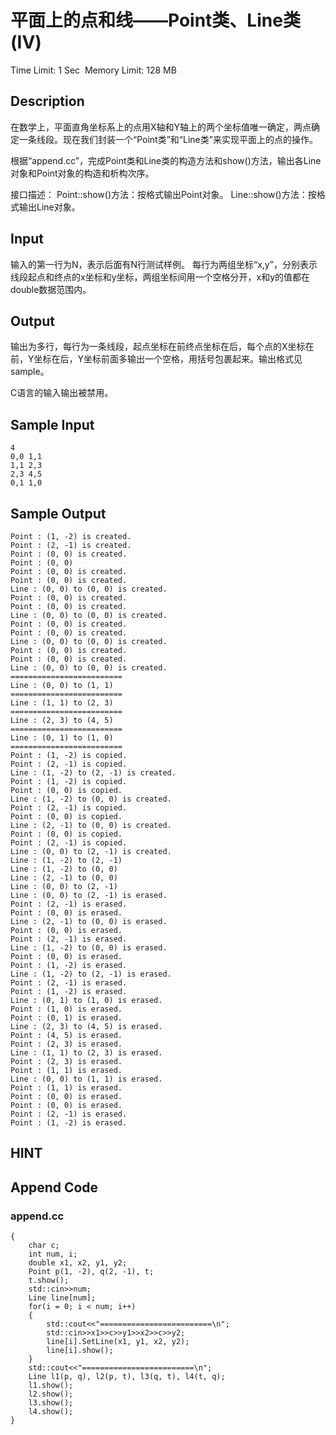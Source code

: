 # 平面上的点和线——Point类、Line类 (IV)
Time Limit: 1 Sec  Memory Limit: 128 MB


## Description
在数学上，平面直角坐标系上的点用X轴和Y轴上的两个坐标值唯一确定，两点确定一条线段。现在我们封装一个“Point类”和“Line类”来实现平面上的点的操作。

根据“append.cc”，完成Point类和Line类的构造方法和show()方法，输出各Line对象和Point对象的构造和析构次序。

接口描述：
Point::show()方法：按格式输出Point对象。
Line::show()方法：按格式输出Line对象。



## Input
输入的第一行为N，表示后面有N行测试样例。
每行为两组坐标“x,y”，分别表示线段起点和终点的x坐标和y坐标，两组坐标间用一个空格分开，x和y的值都在double数据范围内。


## Output
输出为多行，每行为一条线段，起点坐标在前终点坐标在后，每个点的X坐标在前，Y坐标在后，Y坐标前面多输出一个空格，用括号包裹起来。输出格式见sample。

C语言的输入输出被禁用。


## Sample Input
```
4
0,0 1,1
1,1 2,3
2,3 4,5
0,1 1,0

```
## Sample Output
```
Point : (1, -2) is created.
Point : (2, -1) is created.
Point : (0, 0) is created.
Point : (0, 0)
Point : (0, 0) is created.
Point : (0, 0) is created.
Line : (0, 0) to (0, 0) is created.
Point : (0, 0) is created.
Point : (0, 0) is created.
Line : (0, 0) to (0, 0) is created.
Point : (0, 0) is created.
Point : (0, 0) is created.
Line : (0, 0) to (0, 0) is created.
Point : (0, 0) is created.
Point : (0, 0) is created.
Line : (0, 0) to (0, 0) is created.
=========================
Line : (0, 0) to (1, 1)
=========================
Line : (1, 1) to (2, 3)
=========================
Line : (2, 3) to (4, 5)
=========================
Line : (0, 1) to (1, 0)
=========================
Point : (1, -2) is copied.
Point : (2, -1) is copied.
Line : (1, -2) to (2, -1) is created.
Point : (1, -2) is copied.
Point : (0, 0) is copied.
Line : (1, -2) to (0, 0) is created.
Point : (2, -1) is copied.
Point : (0, 0) is copied.
Line : (2, -1) to (0, 0) is created.
Point : (0, 0) is copied.
Point : (2, -1) is copied.
Line : (0, 0) to (2, -1) is created.
Line : (1, -2) to (2, -1)
Line : (1, -2) to (0, 0)
Line : (2, -1) to (0, 0)
Line : (0, 0) to (2, -1)
Line : (0, 0) to (2, -1) is erased.
Point : (2, -1) is erased.
Point : (0, 0) is erased.
Line : (2, -1) to (0, 0) is erased.
Point : (0, 0) is erased.
Point : (2, -1) is erased.
Line : (1, -2) to (0, 0) is erased.
Point : (0, 0) is erased.
Point : (1, -2) is erased.
Line : (1, -2) to (2, -1) is erased.
Point : (2, -1) is erased.
Point : (1, -2) is erased.
Line : (0, 1) to (1, 0) is erased.
Point : (1, 0) is erased.
Point : (0, 1) is erased.
Line : (2, 3) to (4, 5) is erased.
Point : (4, 5) is erased.
Point : (2, 3) is erased.
Line : (1, 1) to (2, 3) is erased.
Point : (2, 3) is erased.
Point : (1, 1) is erased.
Line : (0, 0) to (1, 1) is erased.
Point : (1, 1) is erased.
Point : (0, 0) is erased.
Point : (0, 0) is erased.
Point : (2, -1) is erased.
Point : (1, -2) is erased.

```

## HINT


## Append Code
### append.cc
```cppint main()
{
    char c;
    int num, i;
    double x1, x2, y1, y2;
    Point p(1, -2), q(2, -1), t;
    t.show();
    std::cin>>num;
    Line line[num];
    for(i = 0; i < num; i++)
    {
        std::cout<<"=========================\n";
        std::cin>>x1>>c>>y1>>x2>>c>>y2;
        line[i].SetLine(x1, y1, x2, y2);
        line[i].show();
    }
    std::cout<<"=========================\n";
    Line l1(p, q), l2(p, t), l3(q, t), l4(t, q);
    l1.show();
    l2.show();
    l3.show();
    l4.show();
}
```
